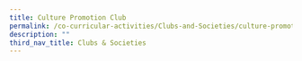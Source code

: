```yaml
---
title: Culture Promotion Club
permalink: /co-curricular-activities/Clubs-and-Societies/culture-promotion-club
description: ""
third_nav_title: Clubs & Societies
---
```

